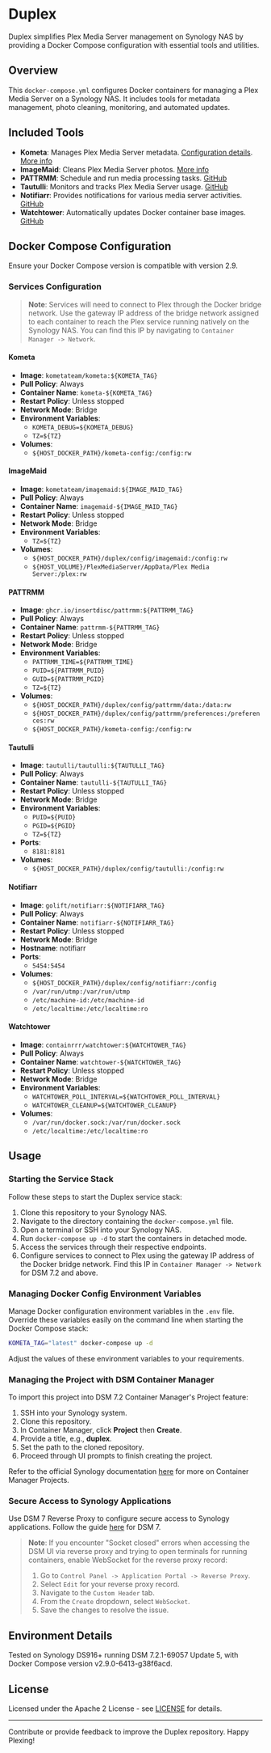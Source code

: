 # Duplex

Duplex simplifies Plex Media Server management on Synology NAS by providing a Docker Compose configuration with essential tools and utilities.

## Overview

This `docker-compose.yml` configures Docker containers for managing a Plex Media Server on a Synology NAS. It includes tools for metadata management, photo cleaning, monitoring, and automated updates.

## Included Tools

- **Kometa**: Manages Plex Media Server metadata. [Configuration details](https://github.com/scottgigawatt/kometa-config). [More info](https://kometa.wiki/en/nightly/)
- **ImageMaid**: Cleans Plex Media Server photos. [More info](https://kometa.wiki/en/nightly/kometa/scripts/imagemaid/)
- **PATTRMM**: Schedule and run media processing tasks. [GitHub](https://github.com/insertdisc/pattrmm)
- **Tautulli**: Monitors and tracks Plex Media Server usage. [GitHub](https://github.com/Tautulli/Tautulli/)
- **Notifiarr**: Provides notifications for various media server activities. [GitHub](https://github.com/Notifiarr/notifiarr/)
- **Watchtower**: Automatically updates Docker container base images. [GitHub](https://github.com/containrrr/watchtower)

## Docker Compose Configuration

Ensure your Docker Compose version is compatible with version 2.9.

### Services Configuration

> **Note**: Services will need to connect to Plex through the Docker bridge network. Use the gateway IP address of the bridge network assigned to each container to reach the Plex service running natively on the Synology NAS. You can find this IP by navigating to `Container Manager -> Network`.

#### Kometa

- **Image**: `kometateam/kometa:${KOMETA_TAG}`
- **Pull Policy**: Always
- **Container Name**: `kometa-${KOMETA_TAG}`
- **Restart Policy**: Unless stopped
- **Network Mode**: Bridge
- **Environment Variables**:
  - `KOMETA_DEBUG=${KOMETA_DEBUG}`
  - `TZ=${TZ}`
- **Volumes**:
  - `${HOST_DOCKER_PATH}/kometa-config:/config:rw`

#### ImageMaid

- **Image**: `kometateam/imagemaid:${IMAGE_MAID_TAG}`
- **Pull Policy**: Always
- **Container Name**: `imagemaid-${IMAGE_MAID_TAG}`
- **Restart Policy**: Unless stopped
- **Network Mode**: Bridge
- **Environment Variables**:
  - `TZ=${TZ}`
- **Volumes**:
  - `${HOST_DOCKER_PATH}/duplex/config/imagemaid:/config:rw`
  - `${HOST_VOLUME}/PlexMediaServer/AppData/Plex Media Server:/plex:rw`

#### PATTRMM

- **Image**: `ghcr.io/insertdisc/pattrmm:${PATTRMM_TAG}`
- **Pull Policy**: Always
- **Container Name**: `pattrmm-${PATTRMM_TAG}`
- **Restart Policy**: Unless stopped
- **Network Mode**: Bridge
- **Environment Variables**:
  - `PATTRMM_TIME=${PATTRMM_TIME}`
  - `PUID=${PATTRMM_PUID}`
  - `GUID=${PATTRMM_PGID}`
  - `TZ=${TZ}`
- **Volumes**:
  - `${HOST_DOCKER_PATH}/duplex/config/pattrmm/data:/data:rw`
  - `${HOST_DOCKER_PATH}/duplex/config/pattrmm/preferences:/preferences:rw`
  - `${HOST_DOCKER_PATH}/kometa-config:/config:rw`

#### Tautulli

- **Image**: `tautulli/tautulli:${TAUTULLI_TAG}`
- **Pull Policy**: Always
- **Container Name**: `tautulli-${TAUTULLI_TAG}`
- **Restart Policy**: Unless stopped
- **Network Mode**: Bridge
- **Environment Variables**:
  - `PUID=${PUID}`
  - `PGID=${PGID}`
  - `TZ=${TZ}`
- **Ports**:
  - `8181:8181`
- **Volumes**:
  - `${HOST_DOCKER_PATH}/duplex/config/tautulli:/config:rw`

#### Notifiarr

- **Image**: `golift/notifiarr:${NOTIFIARR_TAG}`
- **Pull Policy**: Always
- **Container Name**: `notifiarr-${NOTIFIARR_TAG}`
- **Restart Policy**: Unless stopped
- **Network Mode**: Bridge
- **Hostname**: notifiarr
- **Ports**:
  - `5454:5454`
- **Volumes**:
  - `${HOST_DOCKER_PATH}/duplex/config/notifiarr:/config`
  - `/var/run/utmp:/var/run/utmp`
  - `/etc/machine-id:/etc/machine-id`
  - `/etc/localtime:/etc/localtime:ro`

#### Watchtower

- **Image**: `containrrr/watchtower:${WATCHTOWER_TAG}`
- **Pull Policy**: Always
- **Container Name**: `watchtower-${WATCHTOWER_TAG}`
- **Restart Policy**: Unless stopped
- **Network Mode**: Bridge
- **Environment Variables**:
  - `WATCHTOWER_POLL_INTERVAL=${WATCHTOWER_POLL_INTERVAL}`
  - `WATCHTOWER_CLEANUP=${WATCHTOWER_CLEANUP}`
- **Volumes**:
  - `/var/run/docker.sock:/var/run/docker.sock`
  - `/etc/localtime:/etc/localtime:ro`

## Usage

### Starting the Service Stack

Follow these steps to start the Duplex service stack:

1. Clone this repository to your Synology NAS.
2. Navigate to the directory containing the `docker-compose.yml` file.
3. Open a terminal or SSH into your Synology NAS.
4. Run `docker-compose up -d` to start the containers in detached mode.
5. Access the services through their respective endpoints.
6. Configure services to connect to Plex using the gateway IP address of the Docker bridge network. Find this IP in `Container Manager -> Network` for DSM 7.2 and above.

### Managing Docker Config Environment Variables

Manage Docker configuration environment variables in the `.env` file. Override these variables easily on the command line when starting the Docker Compose stack:

```bash
KOMETA_TAG="latest" docker-compose up -d
```

Adjust the values of these environment variables to your requirements.

### Managing the Project with DSM Container Manager

To import this project into DSM 7.2 Container Manager's Project feature:

1. SSH into your Synology system.
2. Clone this repository.
3. In Container Manager, click **Project** then **Create**.
4. Provide a title, e.g., **duplex**.
5. Set the path to the cloned repository.
6. Proceed through UI prompts to finish creating the project.

Refer to the official Synology documentation [here](https://kb.synology.com/en-id/DSM/help/ContainerManager/docker_project?version=7) for more on Container Manager Projects.

### Secure Access to Synology Applications

Use DSM 7 Reverse Proxy to configure secure access to Synology applications. Follow the guide [here](https://mariushosting.com/synology-how-to-use-reverse-proxy-on-dsm-7/) for DSM 7.

> **Note**: If you encounter "Socket closed" errors when accessing the DSM UI via reverse proxy and trying to open terminals for running containers, enable WebSocket for the reverse proxy record:
>
> 1. Go to `Control Panel -> Application Portal -> Reverse Proxy`.
> 2. Select `Edit` for your reverse proxy record.
> 3. Navigate to the `Custom Header` tab.
> 4. From the `Create` dropdown, select `WebSocket`.
> 5. Save the changes to resolve the issue.

## Environment Details

Tested on Synology DS916+ running DSM 7.2.1-69057 Update 5, with Docker Compose version v2.9.0-6413-g38f6acd.

## License

Licensed under the Apache 2 License - see [LICENSE](LICENSE) for details.

---

Contribute or provide feedback to improve the Duplex repository. Happy Plexing!
